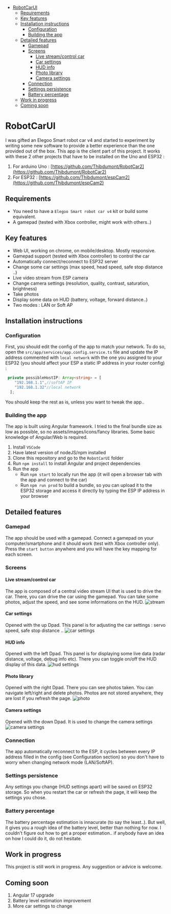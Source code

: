 - [RobotCarUI](#robotcarui)
  - [Requirements](#requirements)
  - [Key features](#key-features)
  - [Installation instructions](#installation-instructions)
    - [Configuration](#configuration)
    - [Building the app](#building-the-app)
  - [Detailed features](#detailed-features)
    - [Gamepad](#gamepad)
    - [Screens](#screens)
      - [Live stream/control car](#live-streamcontrol-car)
      - [Car settings](#car-settings)
      - [HUD info](#hud-info)
      - [Photo library](#photo-library)
      - [Camera settings](#camera-settings)
    - [Connection](#connection)
    - [Settings persistence](#settings-persistence)
    - [Battery percentage](#battery-percentage)
  - [Work in progress](#work-in-progress)
  - [Coming soon](#coming-soon)

# RobotCarUI

I was gifted an Elegoo Smart robot car v4 and started to experiment by writing some new software to provide a better experience than the one provided out of the box.
This app is the client part of this project. 
It works with these 2 other projects that have to be installed on the Uno and ESP32 : 
1. For arduino Uno : [https://github.com/Thibdumont/RobotCar2](https://github.com/Thibdumont/RobotCar2)
2. For ESP32 : [https://github.com/Thibdumont/espCam2](https://github.com/Thibdumont/espCam2)

## Requirements

* You need to have a `Elegoo Smart robot car v4` kit or build some equivalent.
* A gamepad (tested with Xbox controller, might work with others..)

## Key features

* Web UI, working on chrome, on mobile/desktop. Mostly responsive.
* Gamepad support (tested with Xbox controller) to control the car
* Automatically connect/reconnect to ESP32 server
* Change some car settings (max speed, head speed, safe stop distance ..)
* Live video stream from ESP camera
* Change camera settings (resolution, quality, contrast, saturation, brightness)
* Take photos
* Display some data on HUD (battery, voltage, forward distance..)
* Two modes : LAN or Soft AP

## Installation instructions

### Configuration

First, you should edit the config of the app to match your network.
To do so, open the `src/app/services/app.config.service.ts` file and update the IP address commented with `local network` with the one you assigned to your ESP32 (you should affect your ESP a static IP address in your router config) :
```typescript
 private possibleHostIP: Array<string> = [
    "192.168.1.1",//softAP IP
    "192.168.1.32"//local network
  ];
```
You should keep the rest as is, unless you want to tweak the app..

### Building the app

The app is built using Angular framework. I tried to the final bundle size as low as possible, so no assets/images/icons/fancy libraries.
Some basic knowledge of Angular/Web is required.

1. Install `VSCode`
3. Have latest version of nodeJS/npm installed
4. Clone this repository and go to the `RobotCarUI` folder
5. Run `npm install` to install Angular and project dependencies
6. Run the app
    * Run `npm start` to locally run the app (it will open a browser tab with the app and connect to the car)
    * Run `npm run prod` to build a bundle, so you can upload it to the ESP32 storage and access it directly by typing the ESP IP address in your browser 

## Detailed features

### Gamepad

The app should be used with a gamepad. Connect a gamepad on your computer/smartphone and it should work (test with Xbox controller only).
Press the `start button` anywhere and you will have the key mapping for each screen.

### Screens

#### Live stream/control car
The app is composed of a central video stream UI that is used to drive the car.
There, you can drive the car using the gamepad. You can take some photos, adjust the speed, and see some informations on the HUD.
![stream](https://github.com/Thibdumont/RobotCarUI/assets/33493112/916c291a-be4a-4376-82d8-9b7ec364c0b1)

#### Car settings
Opened with the up Dpad.
This panel is for adjusting the car settings : servo speed, safe stop distance ..
![car settings](https://github.com/Thibdumont/RobotCarUI/assets/33493112/c5247d1b-2bcf-47b2-a0b9-bf14b2c9455d)

#### HUD info
Opened with the left Dpad.
This panel is for displaying some live data (radar distance, voltage, debug info etc). There you can toggle on/off the HUD display of this data.
![hud settings](https://github.com/Thibdumont/RobotCarUI/assets/33493112/87010f05-957a-4543-a7dd-12602ec09646)

#### Photo library
Opened with the right Dpad.
There you can see photos taken. You can navigate left/right and delete photos. Photos are not stored anywhere, they are lost if you refresh the page.
![photo](https://github.com/Thibdumont/RobotCarUI/assets/33493112/fd542a1b-d5ac-4a65-9e62-42f6e4612860)

#### Camera settings
Opened with the down Dpad.
It is used to change the camera settings
![camera settings](https://github.com/Thibdumont/RobotCarUI/assets/33493112/c49a93ad-a579-4b72-92ef-46018419decc)

### Connection

The app automatically reconnect to the ESP, it cycles between every IP address filled in the config (see Configuration section) so you don't have to worry when changing network mode (LAN/SoftAP).

### Settings persistence

Any settings you change (HUD settings apart) will be saved on ESP32 storage. So when you restart the car or refresh the page, it will keep the settings you chose.

### Battery percentage

The battery percentage estimation is innacurate (to say the least..). But well, it gives you a rough idea of the battery level, better than nothing for now.
I couldn't figure out how to get a proper estimation.. if anybody have an idea on how I could do it, do not hesitate.

## Work in progress

This project is still work in progress.
Any suggestion or advice is welcome.

## Coming soon

1. Angular 17 upgrade
2. Battery level estimation improvement
3. More car settings to change
